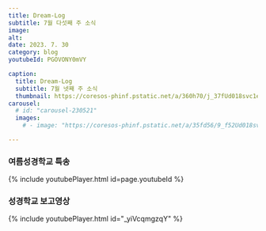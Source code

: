 ```yaml
---
title: Dream-Log
subtitle: 7월 다섯째 주 소식
image:
alt: 
date: 2023. 7. 30
category: blog
youtubeId: PGOVONY0mVY

caption:
  title: Dream-Log
  subtitle: 7월 넷째 주 소식
  thumbnail: https://coresos-phinf.pstatic.net/a/360h70/j_37fUd018svc1e32h5uxygyif_f0v73q.jpg?type=e1920_std&cors=band
carousel:
  # id: "carousel-230521"
  images:
    # - image: "https://coresos-phinf.pstatic.net/a/35fd56/9_f52Ud018svc1car3gdv72ax5_hbjcak.jpg?type=e1920_std&cors=band"

---
```

### 여름성경학교 특송

<div>{% include youtubePlayer.html id=page.youtubeId %}</div>

### 성경학교 보고영상

<div>{% include youtubePlayer.html id="_yiVcqmgzqY" %}</div>
